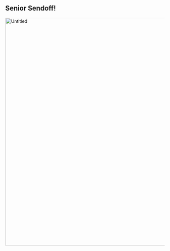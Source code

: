 ## Senior Sendoff!

<a data-flickr-embed="true" data-context="true"  href="https://www.flickr.com/photos/rvente/35173147490/in/album-72157685455298826/" title="Untitled"><img src="https://c1.staticflickr.com/5/4257/35173147490_94e2854755_b.jpg" width="960" height="720" alt="Untitled"></a><script async src="//embedr.flickr.com/assets/client-code.js" charset="utf-8"></script>
